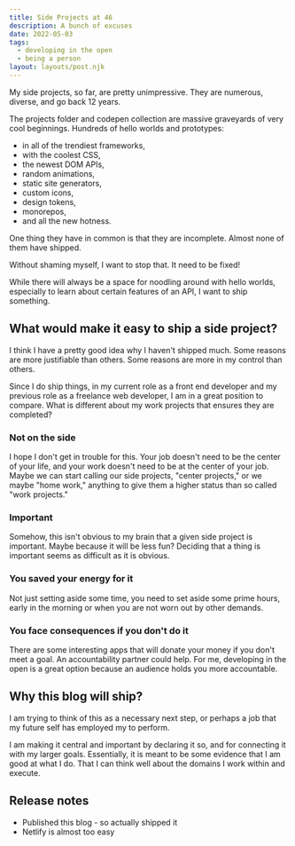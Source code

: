 ```yaml
---
title: Side Projects at 46
description: A bunch of excuses
date: 2022-05-03
tags:
  - developing in the open
  - being a person
layout: layouts/post.njk
---
```


My side projects, so far, are pretty unimpressive. They are numerous, diverse, and go back 12 years.

The projects folder and codepen collection are massive graveyards of very cool beginnings. Hundreds of hello worlds and prototypes:
- in all of the trendiest frameworks, 
- with the coolest CSS,
- the newest DOM APIs, 
- random animations,
- static site generators, 
- custom icons,
- design tokens, 
- monorepos, 
- and all the new hotness.

One thing they have in common is that they are incomplete. Almost none of them have shipped.

Without shaming myself, I want to stop that. It need to be fixed!

While there will always be a space for noodling around with hello worlds, especially to learn about certain features of an API, I want to ship something.

## What would make it easy to ship a side project?

I think I have a pretty good idea why I haven't shipped much. Some reasons are more justifiable than others. Some reasons are more in my control than others.

Since I do ship things, in my current role as a front end developer and my previous role as a freelance web developer, I am in a great position to compare. What is different about my work projects that ensures they are completed?

### Not on the side

I hope I don't get in trouble for this. Your job doesn't need to be the center of your life, and your work doesn't need to be at the center of your job. Maybe we can start calling our side projects, "center projects," or we maybe "home work," anything to give them a higher status than so called "work projects."

### Important

Somehow, this isn't obvious to my brain that a given side project is important. Maybe because it will be less fun? Deciding that a thing is important seems as difficult as it is obvious. 

### You saved your energy for it

Not just setting aside some time, you need to set aside some prime hours, early in the morning or when you are not worn out by other demands.

### You face consequences if you don't do it

There are some interesting apps that will donate your money if you don't meet a goal. An accountability partner could help. For me, developing in the open is a great option because an audience holds you more accountable.



## Why this blog will ship?

I am trying to think of this as a necessary next step, or perhaps a job that my future self has employed my to perform.

I am making it central and important by declaring it so, and for connecting it with my larger goals. Essentially, it is meant to be some evidence that I am good at what I do. That I can think well about the domains I work within and execute.


## Release notes
- Published this blog - so actually shipped it
- Netlify is almost too easy